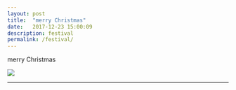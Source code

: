 ```yaml
---
layout: post
title:  "merry Christmas"
date:   2017-12-23 15:00:09 
description: festival
permalink: /festival/
---
```


merry Christmas

<img src="http://chart.googleapis.com/chart?cht=tx&chl=\Large x=\frac{-b\pm\sqrt{b^2-4ac}}{2a}" style="border:none;">

<!-- 
<script type="text/javascript" src="http://cdn.mathjax.org/mathjax/latest/MathJax.js?config=default"></script>
<u>$ f(x)=x $</u> -->


- - -

